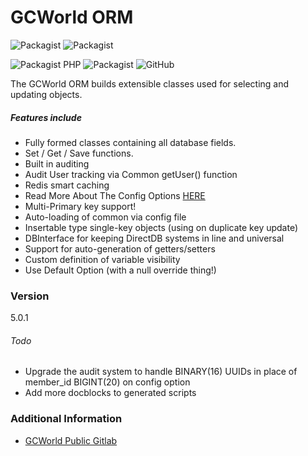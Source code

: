 # GCWorld ORM


![Packagist](https://img.shields.io/packagist/dm/gcworld/orm.svg)
![Packagist](https://img.shields.io/packagist/dt/gcworld/orm.svg)

![Packagist PHP](https://img.shields.io/packagist/php-v/gcworld/orm.svg)
![Packagist](https://img.shields.io/packagist/v/gcworld/orm.svg)
![GitHub](https://img.shields.io/github/tag/konghack/orm.svg)


The GCWorld ORM builds extensible classes used for selecting and updating objects.

##### Features include

  - Fully formed classes containing all database fields.
  - Set / Get / Save functions.
  - Built in auditing
  - Audit User tracking via Common getUser() function
  - Redis smart caching
  - Read More About The Config Options [HERE](docs/Config.md)
  - Multi-Primary key support!
  - Auto-loading of common via config file
  - Insertable type single-key objects (using on duplicate key update)
  - DBInterface for keeping DirectDB systems in line and universal
  - Support for auto-generation of getters/setters
  - Custom definition of variable visibility
  - Use Default Option (with a null override thing!)


### Version
5.0.1


###### Todo
- Upgrade the audit system to handle BINARY(16) UUIDs in place of member_id BIGINT(20) on config option
- Add more docblocks to generated scripts


### Additional Information

* [GCWorld Public Gitlab](https://gitlab.konghack.com/groups/GCWorld)
